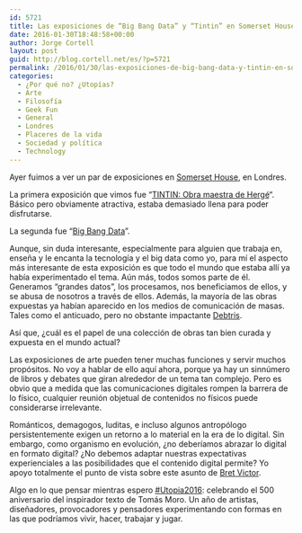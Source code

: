 ```yaml
---
id: 5721
title: Las exposiciones de “Big Bang Data” y “Tintin” en Somerset House de Londres
date: 2016-01-30T18:48:58+00:00
author: Jorge Cortell
layout: post
guid: http://blog.cortell.net/es/?p=5721
permalink: /2016/01/30/las-exposiciones-de-big-bang-data-y-tintin-en-somerset-house-de-londres/
categories:
  - ¿Por qué no? ¿Utopías?
  - Arte
  - Filosofí­a
  - Geek Fun
  - General
  - Londres
  - Placeres de la vida
  - Sociedad y polí­tica
  - Technology
---
```


  
Ayer fuimos a ver un par de exposiciones en <a href="https://www.somersethouse.org.uk/" target="_blank">Somerset House</a>, en Londres.

La primera exposición que vimos fue &#8220;<a href="https://www.somersethouse.org.uk/visual-arts/tintin" target="_blank">TINTIN: Obra maestra de Hergé</a>&#8220;. Básico pero obviamente atractiva, estaba demasiado llena para poder disfrutarse.

La segunda fue &#8220;<a href="http://bigbangdata.somersethouse.org.uk/" target="_blank">Big Bang Data</a>”.

Aunque, sin duda interesante, especialmente para alguien que trabaja en, enseña y le encanta la tecnología y el big data como yo, para mí el aspecto más interesante de esta exposición es que todo el mundo que estaba allí ya había experimentado el tema. Aún más, todos somos parte de él. Generamos &#8220;grandes datos&#8221;, los procesamos, nos beneficiamos de ellos, y se abusa de nosotros a través de ellos. Además, la mayoría de las obras expuestas ya habían aparecido en los medios de comunicación de masas. Tales como el anticuado, pero no obstante impactante <a href="http://www.informationisbeautiful.net/2010/debtris/" target="_blank">Debtris</a>.

Así que, ¿cuál es el papel de una colección de obras tan bien curada y expuesta en el mundo actual?

Las exposiciones de arte pueden tener muchas funciones y servir muchos propósitos. No voy a hablar de ello aquí ahora, porque ya hay un sinnúmero de libros y debates que giran alrededor de un tema tan complejo. Pero es obvio que a medida que las comunicaciones digitales rompen la barrera de lo físico, cualquier reunión objetual de contenidos no físicos puede considerarse irrelevante.

Románticos, demagogos, luditas, e incluso algunos antropólogo persistentemente exigen un retorno a lo material en la era de lo digital. Sin embargo, como organismo en evolución, ¿no deberíamos abrazar lo digital en formato digital? ¿No debemos adaptar nuestras expectativas experienciales a las posibilidades que el contenido digital permite? Yo apoyo totalmente el punto de vista sobre este asunto de <a href="http://worrydream.com/" target="_blank">Bret Victor</a>.

Algo en lo que pensar mientras espero <a href="http://utopia.somersethouse.org.uk/" target="_blank">#Utopia2016</a>: celebrando el 500 aniversario del inspirador texto de Tomás Moro. Un año de artistas, diseñadores, provocadores y pensadores experimentando con formas en las que podríamos vivir, hacer, trabajar y jugar.